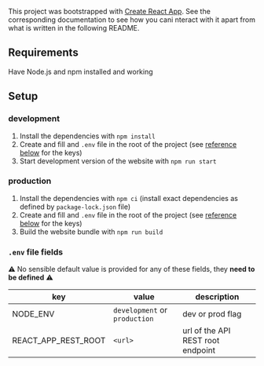 This project was bootstrapped with [Create React App](https://github.com/facebook/create-react-app). See the corresponding documentation to see how you cani
nteract with it apart from what is written in the following README.

## Requirements

Have Node.js and npm installed and working

## Setup

### development

1. Install the dependencies with `npm install`
2. Create and fill and `.env` file in the root of the project (see [reference below](#.env-file-fields) for the keys)
3. Start development version of the website with `npm run start`

### production

1. Install the dependencies with `npm ci` (install exact dependencies as defined by `package-lock.json` file)
2. Create and fill and `.env` file in the root of the project (see [reference below](#.env-file-fields) for the keys)
3. Build the website bundle with `npm run build`

### `.env` file fields

⚠️ No sensible default value is provided for any of these fields, they **need to be defined** ⚠️

| key                 | value                         | description                       |
| ------------------- | ----------------------------- | --------------------------------- |
| NODE_ENV            | `development` or `production` | dev or prod flag                  |
| REACT_APP_REST_ROOT | `<url>`                       | url of the API REST root endpoint |
